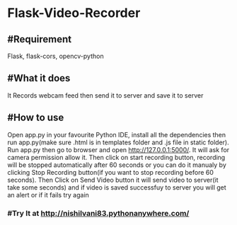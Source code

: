 # Flask-Video-Recorder
## #Requirement
Flask, 
flask-cors,
opencv-python

## #What it does 
It Records webcam feed then send it to server and save it to server

## #How to use
Open app.py in your favourite Python IDE, install all the dependencies then run app.py(make sure .html is in templates folder and .js file in static folder). Run app.py then go to browser and open http://127.0.0.1:5000/. It will ask for camera permission allow it. Then click on start recording button, recording will be stopped automatically after 60 seconds or you can do it manualy by clicking Stop Recording button(if you want to stop recording before 60 seconds). Then Click on Send Video button it will send video to server(it take some seconds) and if video is saved successfuy to server you will get an alert or if it fails try again

### #Try It at http://nishilvani83.pythonanywhere.com/
